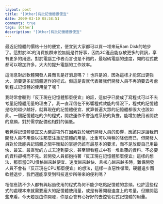```yaml
---
layout: post
title: "[Other]有批記憶體很便宜"
date: 2009-03-10 08:58:51
comments: true
tags: [Other]
description: "[Other]有批記憶體很便宜"
---
```

<p>最近記憶體的價格十分的便宜，便宜到大家都可以買一堆來玩Ram Disk的地步了。這對於3C的消費族群來說無疑是件好事，因為3C產品能存放更多的資訊，享有更多的用途。對於電腦工作者而言也是不錯的，最起碼電腦的速度，開的程式數都可以增加許多，大大的提升電腦的工作效率。</p><p>這消息對於軟體開發人員而言是好消息嗎？！也許是的，因為這樣才能寫出更強大、須要更多記憶體運作的程式。但這是否就代表著我們開發人員不再須要去考慮到程式記憶體的使用量了呢？</p><p>我時常會聽到『反正現在記憶體那麼便宜』的話，這似乎已變成了寫程式可以不去考量記憶體用量的理由了。我一直深信在不影響程式效能的情況下，程式的記憶體是吃的越少越好，就算現在的記憶體便宜、就算普遍大眾的記憶體都很大也該如此。一個記憶體吃的少的程式，開啟運作不會造成系統的負擔，能增加使用者開啟的意願，對於需求配備也相對的偏低。</p><p>我覺得記憶體便宜又大碗這項外在因素對於我們開發人員的影響，應該只是讓我們開發人員不用像以往那麼注重記憶體的用量，比重可以稍稍的降低而已，但開發人員對於效能與記憶體之間平衡點的掌握仍該有最基本的要求，而不是放縱自己用最快、最笨、最直覺的方式去達到要求，甚至眼看程式中有一堆重覆的資料、不必要的資料卻視而不見。若開發人員都抱持著『反正現在記憶體那麼便宜』這樣的想法，那麼當CPU價格越來越便宜、速度越來越快、且核心越來越多時，難保開發人員不會有『反正現在CPU那麼便宜』的想法，這樣一直惡性循環，硬體進步而軟體退步，我們還能享受到科技進步所帶來的便利嗎？</p><p>相信應該不少人都有興起過使用的程式為何不能少吃點記憶體的念頭。也許這些程式的處理本來就需要龐大的記憶體使用量，或是有著開發速度上的考量，但撇開這些來看，今天若是由你開發，你是否會有心好好的去控管程式記憶體的用量。</p>
